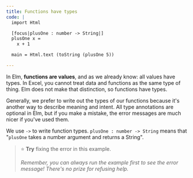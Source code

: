 ```yaml
---
title: Functions have types
code: |
  import Html

  [focus|plusOne : number -> String|]
  plusOne x =
    x + 1

  main = Html.text (toString (plusOne 5))

---
```


In Elm, **functions are values**, and as we already know: all values have types.
In Excel, you cannot treat data and functions as the same type of thing.
Elm does not make that distinction, so functions have types.

Generally, we prefer to write out the types of our functions
because it's another way to describe meaning and intent.
All type annotations are optional in Elm,
but if you make a mistake, the error messages are much nicer if you've used them.

We use `->` to write function types.
`plusOne : number -> String` means that "`plusOne` takes a number argument
and returns a String".

> ⭐️ **Try** fixing the error in this example.
>
>  _Remember, you can always run the example first to see the error message!
>  There's no prize for refusing help._
